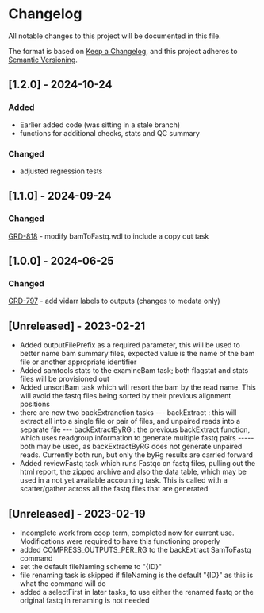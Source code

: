 # Changelog
All notable changes to this project will be documented in this file.

The format is based on [Keep a Changelog](https://keepachangelog.com/en/1.0.0/),
and this project adheres to [Semantic Versioning](https://semver.org/spec/v2.0.0.html).


## [1.2.0] - 2024-10-24
### Added
- Earlier added code (was sitting in a stale branch)
- functions for additional checks, stats and QC summary
### Changed
- adjusted regression tests

## [1.1.0] - 2024-09-24
### Changed
[GRD-818](https://jira.oicr.on.ca/browse/GRD-818) - modify bamToFastq.wdl to include a copy out task

## [1.0.0] - 2024-06-25
### Changed
[GRD-797](https://jira.oicr.on.ca/browse/GRD-797) - add vidarr labels to outputs (changes to medata only)

## [Unreleased] - 2023-02-21
- Added outputFilePrefix as a required parameter, this will be used to better name bam summary files, expected value is the name of the bam file or another appropriate identifier
- Added samtools stats to the examineBam task; both flagstat and stats files will be provisioned out
- Added unsortBam task which will resort the bam by the read name. This will avoid the fastq files being sorted by their previous alignment positions
- there are now two backExtranction tasks
--- backExtract : this will extract all into a single file or pair of files, and unpaired reads into a separate file
--- backExtractByRG : the previous backExtract function, which uses readgroup information to generate multiple fastq pairs
----- both may be used, as backExtractByRG does not generate unpaired reads. Currently both run, but only the byRg results are carried forward
- Added reviewFastq task which runs Fastqc on fastq files, pulling out the html report, the zipped archive and also the data table, which may be used in a not yet available accounting task. This is called with a scatter/gather across all the fastq files that are generated


## [Unreleased] - 2023-02-19
- Incomplete work from coop term, completed now for current use. Modifications were required to have this functioning properly
- added COMPRESS_OUTPUTS_PER_RG to the backExtract SamToFastq command
- set the default fileNaming scheme to "{ID}"
- file renaming task is skipped if fileNaming is the default "{ID}" as this is what the command will do
- added a selectFirst in later tasks, to use either the renamed fastq or the original fastq in renaming is not needed
